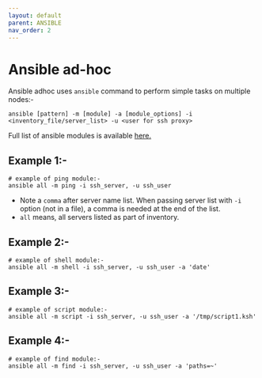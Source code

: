 ```yaml
---
layout: default
parent: ANSIBLE
nav_order: 2
---
```

# Ansible ad-hoc

Ansible adhoc uses `ansible` command to perform simple tasks on multiple nodes:-

```shell
ansible [pattern] -m [module] -a [module_options] -i <inventory_file/server_list> -u <user for ssh proxy>
```

Full list of ansible modules is available [here.](https://docs.ansible.com/ansible/latest/modules/modules_by_category.html)

## Example 1:-

```shell
# example of ping module:-
ansible all -m ping -i ssh_server, -u ssh_user
```

- Note a `comma` after server name list. When passing server list with `-i` option (not in a file), a comma is needed at the end of the list.
- `all` means, all servers listed as part of inventory.

## Example 2:-

```shell
# example of shell module:-
ansible all -m shell -i ssh_server, -u ssh_user -a 'date'
```

## Example 3:-

```shell
# example of script module:-
ansible all -m script -i ssh_server, -u ssh_user -a '/tmp/script1.ksh'
```

## Example 4:-

```shell
# example of find module:-
ansible all -m find -i ssh_server, -u ssh_user -a 'paths=~'
```
